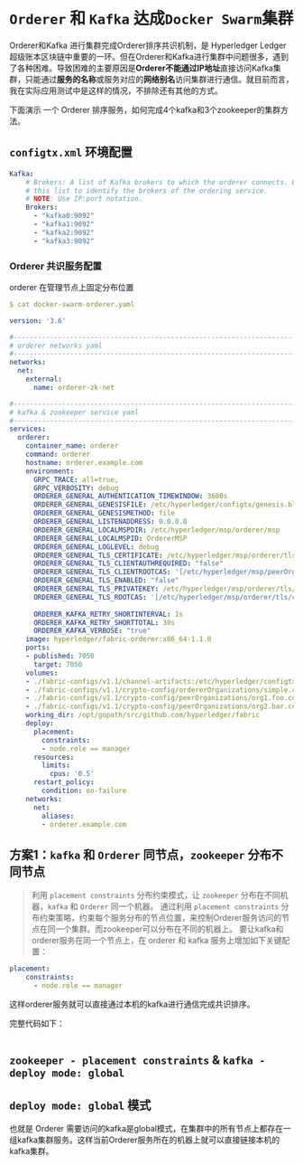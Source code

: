 # `Orderer` 和 `Kafka` 达成`Docker Swarm`集群

Orderer和Kafka 进行集群完成Orderer排序共识机制，是 Hyperledger Ledger 超级账本区块链中重要的一环。但在Orderer和Kafka进行集群中问题很多，遇到了各种困难。导致困难的主要原因是**Orderer不能通过IP地址**直接访问Kafka集群，只能通过**服务的名称**或服务对应的**网络别名**访问集群进行通信。就目前而言，我在实际应用测试中是这样的情况，不排除还有其他的方式。

下面演示 一个 Orderer 排序服务，如何完成4个kafka和3个zookeeper的集群方法。

## `configtx.xml` 环境配置
```yaml
Kafka:
    # Brokers: A list of Kafka brokers to which the orderer connects. Edit
    # this list to identify the brokers of the ordering service.
    # NOTE: Use IP:port notation.
    Brokers:
      - "kafka0:9092"
      - "kafka1:9092"
      - "kafka2:9092"
      - "kafka3:9092"
```

### Orderer 共识服务配置
orderer 在管理节点上固定分布位置
```yaml
$ cat docker-swarm-orderer.yaml

version: '3.6'

#-----------------------------------------------------------------------------------
# orderer networks yaml
#-----------------------------------------------------------------------------------
networks:
  net:
    external:
      name: orderer-zk-net

#-----------------------------------------------------------------------------------
# kafka & zookeeper service yaml
#-----------------------------------------------------------------------------------
services:
  orderer:
    container_name: orderer
    command: orderer
    hostname: orderer.example.com
    environment:
      GRPC_TRACE: all=true,
      GRPC_VERBOSITY: debug
      ORDERER_GENERAL_AUTHENTICATION_TIMEWINDOW: 3600s
      ORDERER_GENERAL_GENESISFILE: /etc/hyperledger/configtx/genesis.block
      ORDERER_GENERAL_GENESISMETHOD: file
      ORDERER_GENERAL_LISTENADDRESS: 0.0.0.0
      ORDERER_GENERAL_LOCALMSPDIR: /etc/hyperledger/msp/orderer/msp
      ORDERER_GENERAL_LOCALMSPID: OrdererMSP
      ORDERER_GENERAL_LOGLEVEL: debug
      ORDERER_GENERAL_TLS_CERTIFICATE: /etc/hyperledger/msp/orderer/tls/server.crt
      ORDERER_GENERAL_TLS_CLIENTAUTHREQUIRED: "false"
      ORDERER_GENERAL_TLS_CLIENTROOTCAS: '[/etc/hyperledger/msp/peerOrg1/msp/tlscacerts/tlsca.org1.foo.com-cert.pem,/etc/hyperledger/msp/peerOrg2/msp/tlscacerts/tlsca.org2.bar.com-cert.pem]'
      ORDERER_GENERAL_TLS_ENABLED: "false"
      ORDERER_GENERAL_TLS_PRIVATEKEY: /etc/hyperledger/msp/orderer/tls/server.key
      ORDERER_GENERAL_TLS_ROOTCAS: '[/etc/hyperledger/msp/orderer/tls/ca.crt]'
      
      ORDERER_KAFKA_RETRY_SHORTINTERVAL: 1s
      ORDERER_KAFKA_RETRY_SHORTTOTAL: 30s
      ORDERER_KAFKA_VERBOSE: "true"
    image: hyperledger/fabric-orderer:x86_64-1.1.0
    ports:
    - published: 7050
      target: 7050
    volumes:
    - ./fabric-configs/v1.1/channel-artifacts:/etc/hyperledger/configtx:ro
    - ./fabric-configs/v1.1/crypto-config/ordererOrganizations/simple.com/orderers/orderer.simple.com:/etc/hyperledger/msp/orderer:ro
    - ./fabric-configs/v1.1/crypto-config/peerOrganizations/org1.foo.com/peers/peer0.org1.foo.com:/etc/hyperledger/msp/peerOrg1:ro
    - ./fabric-configs/v1.1/crypto-config/peerOrganizations/org2.bar.com/peers/peer0.org2.bar.com:/etc/hyperledger/msp/peerOrg2:ro
    working_dir: /opt/gopath/src/github.com/hyperledger/fabric
    deploy:
      placement:
        constraints:
        - node.role == manager
      resources:
        limits:
          cpus: '0.5'
      restart_policy:
        condition: on-failure
    networks:
      net:
        aliases:
        - orderer.example.com
```

## 方案1：`kafka` 和 `Orderer` 同节点，`zookeeper` 分布不同节点
> 利用 `placement constraints` 分布约束模式，让 `zookeeper` 分布在不同机器，`kafka` 和 `Orderer` 同一个机器。
通过利用 `placement constraints` 分布约束策略，约束每个服务分布的节点位置，来控制Orderer服务访问的节点在同一个集群。而zookeeper可以分布在不同的机器上。
要让kafka和orderer服务在同一个节点上，在 orderer 和 kafka 服务上增加如下关键配置：
```yaml
placement:
    constraints:
      - node.role == manager
```
这样orderer服务就可以直接通过本机的kafka进行通信完成共识排序。

完整代码如下：
```yaml

```

## `zookeeper - placement constraints` & `kafka - deploy mode: global`

## `deploy mode: global` 模式
也就是 Orderer 需要访问的kafka是global模式，在集群中的所有节点上都存在一组kafka集群服务。这样当前Orderer服务所在的机器上就可以直接链接本机的kafka集群。

